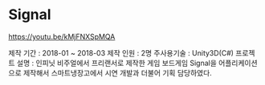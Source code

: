 # Signal
https://youtu.be/kMjFNXSpMQA

제작 기간 : 2018-01 ~ 2018-03
제작 인원 : 2명
주사용기술 : Unity3D(C#)
프로젝트 설명 : 
인피닛 비주얼에서 프리랜서로 제작한 게임
보드게임 Signal을 어플리케이션으로 제작해서 스마트냉장고에서 시연
개발과 더불어 기획 담당하였다.
